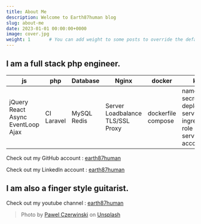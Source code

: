```yaml
---
title: About Me
description: Welcome to Earth87human blog
slug: about-me
date: 2023-01-01 00:00:00+0000
image: cover.jpg
weight: 1       # You can add weight to some posts to override the default sorting (date descending)
---
```


## I am a full stack php engineer.

| js                                                    | php                                                                                                         | Database                                                                                                                                | Nginx                                                 | docker                                                          | k8s                                                                    | Cloud                                                                    |Network                                                                    | CI/CD                                                                    | Other                                                                    | 
|-------------------------------------------------------|------------------------------------------------------------------------------------------------------------|-----------------------------------------------------------------------------------------------------------------------------------|---------------------------------------------------|------------------------------------------------------------|-------------------------------------------------------------------|-------------------------------------------------------------------|-------------------------------------------------------------------|-------------------------------------------------------------------|-------------------------------------------------------------------|
|jQuery React Async EventLoop Ajax| CI Laravel | MySQL Redis | Server Loadbalance TLS/SSL Proxy | dockerfile compose| namespace secret deploy service ingress role service-account| GCP AWS| CCNA switch router TCP/IP | drone | git Linux |

Check out my GitHub account : 
[earth87human](https://github.com/earth87human)

Check out my LinkedIn account : 
[earth87human](https://github.com/earth87human)

## I am also a finger style guitarist.

Check out my youtube channel : 
[earth87human](https://www.youtube.com/channel/UCz4iYV7e3a8aEVq7ZUCrAtA)

> Photo by [Pawel Czerwinski](https://unsplash.com/@pawel_czerwinski) on [Unsplash](https://unsplash.com/)